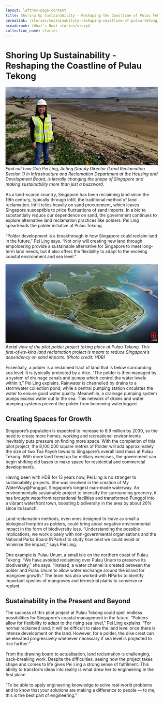 ```yaml
---
layout: leftnav-page-content
title: Shoring Up Sustainability - Reshaping the Coastline of Pulau Tekong
permalink: /stories/sustainability-reshaping-coastline-of-pulau-tekong/
breadcrumb: /What's Next stories/story4
collection_name: stories
---
```


# <b>Shoring Up Sustainability - Reshaping the Coastline of Pulau Tekong</b>
![BCA](/images/s3.1.jpg)
<br>
*Find out how Goh Pei Ling, Acting Deputy Director (Land Reclamation Section 1) in Infrastructure and Reclamation Department at the Housing and Development Board, is literally changing the shape of Singapore and making sustainability more than just a buzzword.*
<br>
<br>
As a land-scarce country, Singapore has been reclaiming land since the 19th century, typically through infill, the traditional method of land reclamation. Infill relies heavily on sand procurement, which leaves Singapore susceptible to price fluctuations of sand imports. In a bid to substantially reduce our dependence on sand, the government continues to explore alternative land reclamation practices like polders. Pei Ling spearheads the polder initiative at Pulau Tekong.
<br>
<br>
“Polder development is a breakthrough in how Singapore could reclaim land in the future,” Pei Ling says. “Not only will creating new land through empoldering provide a sustainable alternative for Singapore to meet long-term land needs, but it also offers the flexibility to adapt to the evolving coastal environment and sea level.”
<br>
<br>
![BCA](/images/s3.2.jpg)
*Aerial view of the pilot polder project taking place at Pulau Tekong. This first-of-its-kind land reclamation project is meant to reduce Singapore’s dependency on sand imports. (Photo credit: HDB)*
<br>
<br>
Essentially, a polder is a reclaimed tract of land that is below surrounding sea level. It is typically protected by a dike. “The polder is then managed by a system of drainage canals and pumps which control the water levels within it,” Pei Ling explains. Rainwater is channelled by drains to a stormwater collection pond, while a central pumping station circulates the water to ensure good water quality. Meanwhile, a drainage pumping system pumps excess water out to the sea. This network of drains and water pumping systems prevent the polder from becoming waterlogged.
<br>

## Creating Spaces for Growth
Singapore’s population is expected to increase to 6.9 million by 2030, so the need to create more homes, working and recreational environments inevitably puts pressure on finding more space. With the completion of this pilot project, the 8,100,000 square metres of Polder will add approximately the size of two Toa Payoh towns to Singapore’s overall land mass at Pulau Tekong. With more land freed up for military exercises, the government can begin shifting old bases to make space for residential and commercial developments.
<br>
<br>
Having been with HDB for 13 years now, Pei Ling is no stranger to sustainability projects. She was involved in the creation of My WaterWay@Punggol, Singapore’s longest man-made waterway. An environmentally sustainable project to intensify the surrounding greenery, it has brought waterfront recreational facilities and transformed Punggol into a vibrant waterfront town, boosting biodiversity in the area by about 20% since its launch.
<br>
<br>
Land reclamation methods, even ones designed to leave as small a biological footprint as polders, could bring about negative environmental impact in the form of biodiversity loss. “Understanding the possible implications, we work closely with non-governmental organisations and the National Parks Board (NParks) to study how best we could avoid or minimise the impact,” says Pei Ling.
<br>
<br>
One example is Pulau Unum, a small isle on the northern coast of Pulau Tekong. “We have avoided reclaiming over Pulau Unum to preserve its biodiversity,” she says. “Instead, a water channel is created between the polder and Pulau Unum to allow water exchange around the island for mangrove growth.” The team has also worked with NParks to identify important species of mangroves and terrestrial plants to conserve or replant.
<br>

## Sustainability in the Present and Beyond 
The success of this pilot project at Pulau Tekong could spell endless possibilities for Singapore’s coastal management in the future. “Polders allow for flexibility to adapt to the rising sea level,” Pei Ling explains. “For normal reclaimed land, it will be difficult to raise the land level once there is intense development on the land. However, for a polder, the dike crest can be elevated progressively whenever necessary if sea level is projected to rise further.”
<br>
<br>
From the drawing board to actualisation, land reclamation is challenging, back-breaking work. Despite the difficulties, seeing how the project takes shape and comes to life gives Pei Ling a strong sense of fulfilment. This ability to transform ideas into reality is what drew her to engineering in the first place.
<br>
<br>
“To be able to apply engineering knowledge to solve real-world problems and to know that your solutions are making a difference to people — to me, this is the best part of engineering.”
